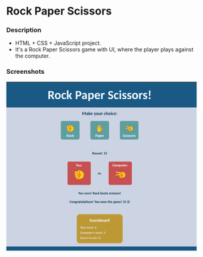 # Rock Paper Scissors

### Description

- HTML + CSS + JavaScript project.
- It's a Rock Paper Scissors game with UI, where the player plays against the computer.

### Screenshots

![page](./assets/screenshot.png)